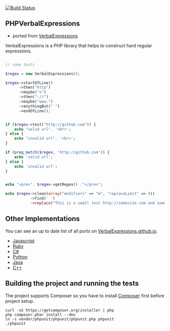[![Build Status](https://travis-ci.org/VerbalExpressions/PHPVerbalExpressions.svg)](https://travis-ci.org/VerbalExpressions/PHPVerbalExpressions)

## PHPVerbalExpressions
- ported from [VerbalExpressions](https://github.com/VerbalExpressions/JSVerbalExpressions)

VerbalExpressions is a PHP library that helps to construct hard regular expressions.  


```php

// some tests

$regex = new VerbalExpressions();

$regex->startOfLine()
      ->then("http")
      ->maybe("s")
      ->then("://")
      ->maybe("www.")
      ->anythingBut(" ")
      ->endOfLine();


if ($regex->test("http://github.com")) {
    echo "valid url". '<br>';
} else {
    echo "invalid url". '<br>';
}

if (preg_match($regex, 'http://github.com')) {
    echo 'valid url';
} else {
    echo 'invalid url';
}


echo "<pre>". $regex->getRegex() ."</pre>";

echo $regex->clean(array("modifiers" => "m", "replaceLimit" => 4))
           ->find(' ')
           ->replace("This is a small test http://somesite.com and some more text.", "-");

```

## Other Implementations
You can see an up to date list of all ports on [VerbalExpressions.github.io](http://VerbalExpressions.github.io).
- [Javascript](https://github.com/jehna/VerbalExpressions)
- [Ruby](https://github.com/VerbalExpressions/RubyVerbalExpressions)
- [C#](https://github.com/VerbalExpressions/CSharpVerbalExpressions)
- [Python](https://github.com/VerbalExpressions/PythonVerbalExpressions)
- [Java](https://github.com/VerbalExpressions/JavaVerbalExpressions)
- [C++](https://github.com/VerbalExpressions/CppVerbalExpressions)

## Building the project and running the tests
The project supports Composer so you have to install [Composer](https://getcomposer.org/doc/00-intro.md#installation-nix) first before project setup.

    curl -sS https://getcomposer.org/installer | php
    php composer.phar install --dev
    ln -s vendor/phpunit/phpunit/phpunit.php phpunit
    ./phpunit
    

